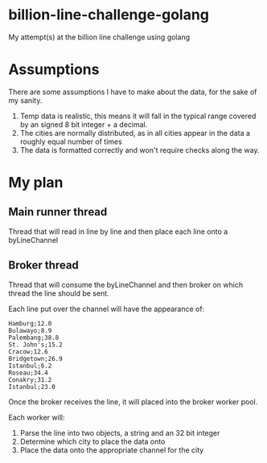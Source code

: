 # billion-line-challenge-golang
My attempt(s) at the billion line challenge using golang 

# Assumptions
There are some assumptions I have to make about the data, for the sake of my 
sanity.
1. Temp data is realistic, this means it will fall in the typical range covered 
by an signed 8 bit integer + a decimal. 
2. The cities are normally distributed, as in all cities appear in the data a 
roughly equal number of times
3. The data is formatted correctly and won't require checks along the way. 

# My plan
## Main runner thread
Thread that will read in line by line and then place each line onto a 
byLineChannel

## Broker thread
Thread that will consume the byLineChannel and then broker on which thread the 
line should be sent. 

Each line put over the channel will have the appearance of:

```
Hamburg;12.0
Bulawayo;8.9
Palembang;38.8
St. John's;15.2
Cracow;12.6
Bridgetown;26.9
Istanbul;6.2
Roseau;34.4
Conakry;31.2
Istanbul;23.0
```

Once the broker receives the line, it will placed into the broker worker pool. 

Each worker will:
1. Parse the line into two objects, a string and an 32 bit integer
2. Determine which city to place the data onto
3. Place the data onto the appropriate channel for the city
